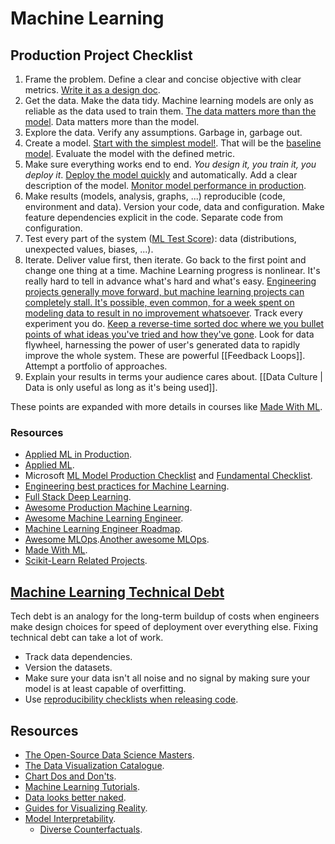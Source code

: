 # Machine Learning

## Production Project Checklist

1. Frame the problem. Define a clear and concise objective with clear metrics. [Write it as a design doc](https://applyingml.com/resources/ml-design-docs/d).
1. Get the data. Make the data tidy. Machine learning models are only as reliable as the data used to train them. [The data matters more than the model](https://twitter.com/beeonaposy/status/1353735905962577920). Data matters more than the model.
1. Explore the data. Verify any assumptions. Garbage in, garbage out.
1. Create a model. [Start with the simplest model!](https://developers.google.com/machine-learning/guides/rules-of-ml/). That will be the [baseline model](https://blog.insightdatascience.com/always-start-with-a-stupid-model-no-exceptions-3a22314b9aaa). Evaluate the model with the defined metric.
1. Make sure everything works end to end. _You design it, you train it, you deploy it_. [Deploy the model quickly](https://nlathia.github.io/2019/08/Machine-learning-faster.html) and automatically. Add a clear description of the model. [Monitor model performance in production](https://youtu.be/hqxQO7MoQIE).
1. Make results (models, analysis, graphs, ...) reproducible (code, environment and data). Version your code, data and configuration. Make feature dependencies explicit in the code. Separate code from configuration.
1. Test every part of the system ([ML Test Score](https://static.googleusercontent.com/media/research.google.com/en//pubs/archive/aad9f93b86b7addfea4c419b9100c6cdd26cacea.pdf)): data (distributions, unexpected values, biases, ...).
1. Iterate. Deliver value first, then iterate. Go back to the first point and change one thing at a time. Machine Learning progress is nonlinear. It's really hard to tell in advance what's hard and what's easy. [Engineering projects generally move forward, but machine learning projects can completely stall. It's possible, even common, for a week spent on modeling data to result in no improvement whatsoever](https://medium.com/@l2k/why-are-machine-learning-projects-so-hard-to-manage-8e9b9cf49641). Track every experiment you do. [Keep a reverse-time sorted doc where we you bullet points of what ideas you've tried and how they've gone](https://operatorai.substack.com/p/why-do-we-write-machine-learning). Look for data flywheel, harnessing the power of user's generated data to rapidly improve the whole system. These are powerful [[Feedback Loops]]. Attempt a portfolio of approaches.
1. Explain your results in terms your audience cares about. [[Data Culture | Data is only useful as long as it's being used]].

These points are expanded with more details in courses like [Made With ML](https://madewithml.com/).

### Resources

- [Applied ML in Production](https://madewithml.com/courses/applied-ml-in-production/).
- [Applied ML](https://github.com/eugeneyan/applied-ml).
- Microsoft [ML Model Production Checklist](https://microsoft.github.io/code-with-engineering-playbook/machine-learning/ml-model-checklist/) and [Fundamental Checklist](https://microsoft.github.io/code-with-engineering-playbook/machine-learning/ml-fundamentals-checklist/).
- [Engineering best practices for Machine Learning](https://se-ml.github.io/practices/).
- [Full Stack Deep Learning](https://course.fullstackdeeplearning.com/).
- [Awesome Production Machine Learning](https://github.com/EthicalML/awesome-production-machine-learning).
- [Awesome Machine Learning Engineer](https://github.com/radix-ai/awesome-machine-learning-engineer).
- [Machine Learning Engineer Roadmap](https://github.com/chris-chris/ml-engineer-roadmap).
- [Awesome MLOps](https://github.com/visenger/awesome-mlops).[Another awesome MLOps](https://github.com/kelvins/awesome-mlops).
- [Made With ML](https://madewithml.com/).
- [Scikit-Learn Related Projects](https://scikit-learn.org/stable/related_projects.html).

## [Machine Learning Technical Debt](https://matthewmcateer.me/blog/machine-learning-technical-debt)

Tech debt is an analogy for the long-term buildup of costs when engineers make design choices for speed of deployment over everything else. Fixing technical debt can take a lot of work.

- Track data dependencies.
- Version the datasets.
- Make sure your data isn't all noise and no signal by making sure your model is at least capable of overfitting.
- Use [reproducibility checklists when releasing code](https://www.cs.mcgill.ca/~jpineau/ReproducibilityChecklist.pdf).

## Resources

- [The Open-Source Data Science Masters](https://github.com/datasciencemasters/go).
- [The Data Visualization Catalogue](https://datavizcatalogue.com/).
- [Chart Dos and Don'ts](https://www.eea.europa.eu/data-and-maps/daviz/learn-more/chart-dos-and-donts).
- [Machine Learning Tutorials](https://ujjwalkarn.github.io/Machine-Learning-Tutorials/).
- [Data looks better naked](https://www.darkhorseanalytics.com/blog/data-looks-better-naked).
- [Guides for Visualizing Reality](https://flowingdata.com/2020/06/01/guides-for-visualizing-reality/).
- [Model Interpretability](https://ff06-2020.fastforwardlabs.com/).
  - [Diverse Counterfactuals](https://www.microsoft.com/en-us/research/blog/open-source-library-provides-explanation-for-machine-learning-through-diverse-counterfactuals/).

